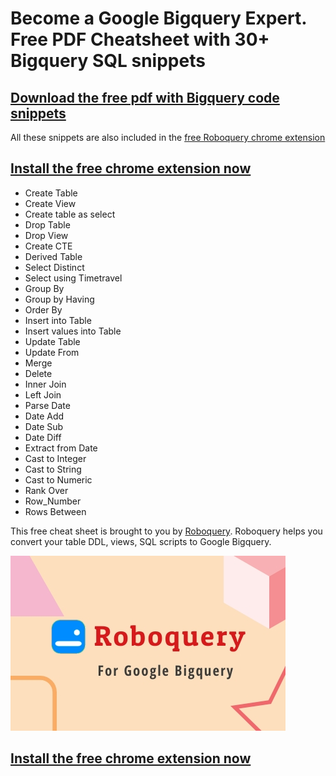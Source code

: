 # Become a Google Bigquery Expert. Free PDF Cheatsheet with 30+ Bigquery SQL snippets

## [Download the free pdf with Bigquery code snippets](https://github.com/CalvinPaul/Roboquery/blob/master/pages/Google_Bigquery_Expert_Cheatsheet.pdf?raw=true)

All these snippets are also included in the [free Roboquery chrome extension](https://chrome.google.com/webstore/search/roboquery)

## [Install the free chrome extension now](https://chrome.google.com/webstore/search/roboquery)

- Create Table
- Create View
- Create table as select
- Drop Table
- Drop View
- Create CTE
- Derived Table
- Select Distinct
- Select using Timetravel
- Group By
- Group by Having
- Order By
- Insert into Table
- Insert values into Table
- Update Table
- Update From
- Merge
- Delete
- Inner Join
- Left Join
- Parse Date
- Date Add
- Date Sub
- Date Diff
- Extract from Date
- Cast to Integer
- Cast to String
- Cast to Numeric
- Rank Over
- Row_Number
- Rows Between

This free cheat sheet is brought to you by [Roboquery](https://roboquery.com). Roboquery helps you convert your table DDL, views, SQL scripts to Google Bigquery. 

[![Roboquery Logo](/pages/Chrome-Promo.jpeg)](https://roboquery.com)

## [Install the free chrome extension now](https://chrome.google.com/webstore/search/roboquery)
